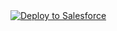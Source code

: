 

<a href="https://githubsfdeploy.herokuapp.com?owner=rsoesemann&repo=Automated-Testing-for-Force.com">
  <img alt="Deploy to Salesforce"
       src="https://raw.githubusercontent.com/afawcett/githubsfdeploy/master/src/main/webapp/resources/img/deploy.png">
</a>
